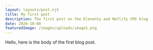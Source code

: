 ```yaml
---
layout: layouts/post.njk
title: My first post
description: The first post on the Eleventy and Netlify CMS blog
date: 2020-10-08
featuredImage: /images/uploads/image1.png
---
```


Hello, here is the body of the first blog post.
